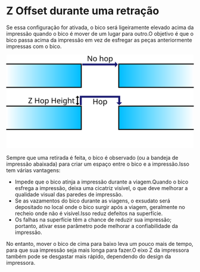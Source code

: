 Z Offset durante uma retração
====
Se essa configuração for ativada, o bico será ligeiramente elevado acima da impressão quando o bico é mover de um lugar para outro.O objetivo é que o bico passa acima da impressão em vez de esfregar as peças anteriormente impressas com o bico.

![Subindo quando os saltos Z são ativados](../images/retraction_hop_enabled.svg)

Sempre que uma retirada é feita, o bico é observado (ou a bandeja de impressão abaixada) para criar um espaço entre o bico e a impressão.Isso tem várias vantagens:
* Impede que o bico atinja a impressão durante a viagem.Quando o bico esfrega a impressão, deixa uma cicatriz visível, o que deve melhorar a qualidade visual das paredes de impressão.
* Se as vazamentos do bico durante as viagens, o exsudato será depositado no local onde o bico surgir após a viagem, geralmente no recheio onde não é visível.Isso reduz defeitos na superfície.
* Os falhas na superfície têm a chance de reduzir sua impressão; portanto, ativar esse parâmetro pode melhorar a confiabilidade da impressão.

No entanto, mover o bico de cima para baixo leva um pouco mais de tempo, para que sua impressão seja mais longa para fazer.O eixo Z da impressora também pode se desgastar mais rápido, dependendo do design da impressora.